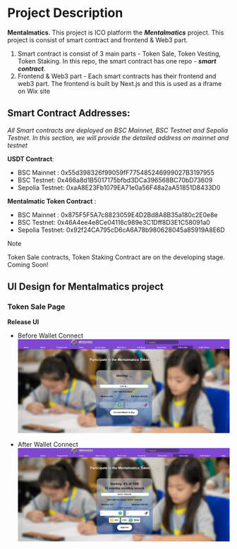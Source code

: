 # Project Description
**Mentalmatics**. This project is ICO platform the ***Mentalmatics*** project. This project is consist of smart contract and frontend & Web3 part.
1. Smart contract is consist of 3 main parts - Token Sale, Token Vesting, Token Staking. In this repo, the smart contract has one repo - ***smart contract***.
2. Frontend & Web3 part - Each smart contracts has their frontend and web3 part. The frontend is built by Next.js and this is used as a iframe on Wix site

## Smart Contract Addresses:
*All Smart contracts are deployed on BSC Mainnet, BSC Testnet and Sepolia Testnet. In this section, we will provide the detailed address on mainnet and testnet*

**USDT Contract**:
 - BSC Mainnet : 0x55d398326f99059fF775485246999027B3197955
 - BSC Testnet: 0x466a8d1B5017175bfbd3DCa396568BC70bD73609
 - Sepolia Testnet: 0xaA8E23Fb1079EA71e0a56F48a2aA51851D8433D0

**Mentalmatic Token Contract** : 
 - BSC Mainnet : 0x875F5F5A7c8823059E4D2Bd8A8B35a180c2E0e8e
 - BSC Testnet: 0x46A4ee4e8Ce04116c989e3C1Dff8D3E1C58091a0
 - Sepolia Testnet: 0x92f24CA795cD6cA6A78b980628045a85919A8E6D

> [!NOTE]
> Token Sale contracts, Token Staking Contract are on the developing stage. Coming Soon!


## UI Design for Mentalmatics project

### Token Sale Page
**Release UI**

 - Before Wallet Connect
 ![Before Wallet Connet](https://github.com/crazylucasy/Mentalmatics/blob/main/assets/TokenSale_BeforeWalletConnect.png)

- After Wallet Connect
![After Wallet Connet](https://github.com/crazylucasy/Mentalmatics/blob/main/assets/TokenSale_AfterWalletConnect.png.png)

